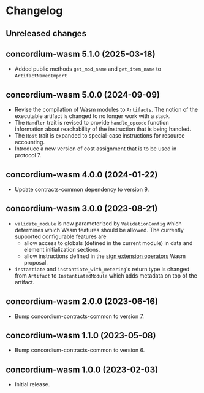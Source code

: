 # Changelog

## Unreleased changes

## concordium-wasm 5.1.0 (2025-03-18)

- Added public methods `get_mod_name` and `get_item_name` to `ArtifactNamedImport`

## concordium-wasm 5.0.0 (2024-09-09)

- Revise the compilation of Wasm modules to `Artifacts`. The notion of the
  executable artifact is changed to no longer work with a stack.
- The `Handler` trait is revised to provide `handle_opcode` function information
  about reachability of the instruction that is being handled.
- The `Host` trait is expanded to special-case instructions for resource
  accounting.
- Introduce a new version of cost assignment that is to be used in protocol 7.

## concordium-wasm 4.0.0 (2024-01-22)

- Update contracts-common dependency to version 9.

## concordium-wasm 3.0.0 (2023-08-21)

- `validate_module` is now parameterized by `ValidationConfig` which determines
  which Wasm features should be allowed. The currently supported configurable features are
  - allow access to globals (defined in the current module) in data and element
    initialization sections.
  - allow instructions defined in the [sign extension operators](https://github.com/WebAssembly/sign-extension-ops/blob/master/proposals/sign-extension-ops/Overview.md)
    Wasm proposal.
- `instantiate` and `instantiate_with_metering`'s return type is changed from
  `Artifact` to `InstantiatedModule` which adds metadata on top of the artifact.

## concordium-wasm 2.0.0 (2023-06-16)

- Bump concordium-contracts-common to version 7.

## concordium-wasm 1.1.0 (2023-05-08)

- Bump concordium-contracts-common to version 6.

## concordium-wasm 1.0.0 (2023-02-03)

- Initial release.
